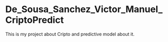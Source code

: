 # De_Sousa_Sanchez_Victor_Manuel_CriptoPredict
This is my project about Cripto and predictive model about it.

